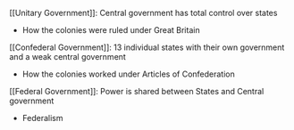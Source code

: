 
[[Unitary Government]]: Central government has total control over states
- How the colonies were ruled under Great Britain

[[Confederal Government]]: 13 individual states with their own government and a weak central government 
- How the colonies worked under Articles of Confederation 

[[Federal Government]]: Power is shared between States and Central government
- Federalism 

